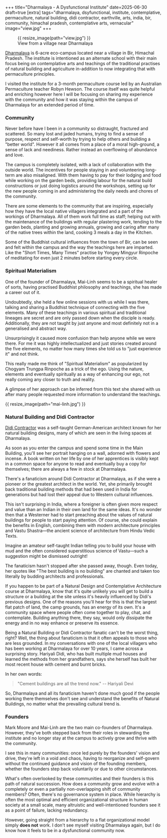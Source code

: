 +++
title="Dharmalaya - A Dysfunctional Institute"
date=2025-06-30
draft=true
[extra]
tags="dharmalaya, dsyfunctional, institute, contemplative, permaculture, natural building, didi contractor, earthville, arts, india, bir, community, himachal pradesh, contemplative arts, vernacular"
image="view.jpg"
+++

<figure>
{{ resize_image(path="view.jpg") }}
<figcaption>View from a village near Dharmalaya</figcaption>
</figure>

[Dharmalaya][0] is 6-acre eco-campus located near a village in Bir, Himachal
Pradesh. The institute is intentioned as an alternate school with their main
focus being on contemplative arts and teachings of the traditional practises
of natural building and agriculture in-addition to now integrating that with
permaculture principles.

<!-- more -->

I visited the institute for a 3-month permaculture course led by an Australian
Permaculture teacher Robyn Hewson. The course itself was quite helpful and
enriching however here I will be focusing on sharing my experience with the
community and how it was staying within the campus of Dharmalaya for an
extended period of time.

### Community

Never before have I been in a community so distraught, fractured and
scattered.  So many lost and jaded humans, trying to find a sense of purpose,
respect and self-worth by trying to help others and building a "better world".
However it all comes from a place of a moral high-ground, a sense of lack and
neediness. Rather instead an overflowing of abundance and love.

The campus is completely isolated, with a lack of collaboration with the
outside world.  The incentives for people staying in and volunteering
long-term are also misaligned. With them having to pay for their lodging and
food while working on the garden beds, providing labour for the natural build
constructions or just doing logistics around the workshops, setting up for the
new people coming in and administering the daily needs and chores of the
community.

There are some elements to the community that are inspiring, especially how
they have the local native villagers integrated and a part of the workings of
Dharmalaya. All of them work full time as staff; helping out with the
maintenance of the buildings with regular plastering work, tending to the
garden beds, planting and growing annuals, growing and caring after many of
the native trees within the land, cooking 3 meals a day in the Kitchen. 

Some of the Buddhist cultural influences from the town of Bir, can be seen and
felt within the campus and the way the teachings here are imparted. Like the
"Short Times, Many Times" practise by Yongey Mingyur Rinpoche of meditating
for even just 2 minutes before starting every circle.

### Spiritual Materialism 

One of the founder of Dharmalaya, Mai-Linh seems to be a spiritual healer of
sorts, having practised Buddhist philosophy and teachings, she has made a
career out of it.

Undoubtedly, she held a few online sessions with us while I was there, talking
and sharing a Buddhist technique of connecting with the five elements.
Many of these teachings in various spiritual and traditional
lineages are secret and are only passed down when the disciple is ready.
Additionally, they are not taught by just anyone and most definitely not
in a generalised and abstract way.

Unsurprisingly it caused more confusion than help anyone while we were
there. For me it was highly intellectualized and just stories created around
the five elements, no matter how many times she told us to "just experience
it" and not think.

This really made me think of "Spiritual Materialism" as popularized by Chogyam
Trungpa Rinpoche as a trick of the ego. Using the nature, elements and
eventually spiritually as a way of enhancing our ego, not really coming
any closer to truth and reality.

A glimpse of her approach can be inferred from this text she shared with us after
many people requested more information to understand the teachings.

{{ resize_image(path="mai-linh.jpg") }}

### Natural Building and Didi Contractor

[Didi Contractor][1] was a self-taught German-American architect known for her
natural building designs, many of which are seen in the living spaces at
Dharmalaya.

As soon as you enter the campus and spend some time in the Main Building,
you'll see her portrait hanging on a wall, adorned with flowers and incense. A
book written on her life by one of her apprentices is visibly kept in a common
space for anyone to read and eventually buy a copy for themselves; there are
always a few in stock at Dharmalaya.

There's a fanaticism around Didi Contractor at Dharmalaya, as if she were a
pioneer or the greatest architect in the world. Yet, she primarily brought
back traditional building methods that had been used in India for generations
but had lost their appeal due to Western cultural influences.

This isn't surprising in India, where a foreigner is often given more respect
and value than an Indian in their own land for the same ideas. It's no wonder
then that a Westerner had to start preaching about the values of natural
buildings for people to start paying attention. Of course, she could explain
the benefits in English, combining them with modern architecture principles
and Vastu Shastra—the ancient science of architecture from Hindu Vedic Texts.

Imagine an amateur self-taught Indian telling you to build your house with mud
and the often considered superstitious science of Vastu—such a suggestion might
be dismissed outright!

The fanaticism hasn't stopped after she passed away, though. Even today, her
quotes like "The best building is no building" are chanted and taken too
literally by budding architects and professionals.

If you happen to be part of a Natural Design and Contemplative Architecture
course at Dharmalaya, know that it's quite unlikely you will get to build a
structure or a building at the site unless it's heavily influenced by Didi's
previous designs. One of the reasons you'll hear for this is that the largest
flat patch of land, the camp grounds, has an energy of its own. It's a
community space where people often come together to play, chat, and
contemplate. Building anything there, they say, would only dissipate the
energy and in no way enhance or preserve its essence.

Being a Natural Building or Didi Contractor fanatic can't be the worst thing,
right? Well, the thing about fanaticism is that it often appeals to those who
are less grounded. In my conversations with one of the local villagers who has
been working at Dharmalaya for over 10 years, I came across a surprising
story. Hariyali Didi, who has built multiple mud houses and learned the
methods from her grandfathers, says she herself has built her most recent
house with cement and burnt bricks.

In her own words:

> "Cement buildings are all the trend now." -- Hariyali Devi

So, Dharmalaya and all its fanaticism haven't done much good if the people
working there themselves don't see and understand the benefits of Natural
Buildings, no matter what the prevailing cultural trend is.

### Founders

Mark Moore and Mai-Linh are the two main co-founders of Dharmalaya. However,
they've both stepped back from their roles in stewarding the institute and no
longer stay at the campus to actively grow and thrive with the community.

I see this in many communities: once led purely by the founders' vision and
drive, they're left in a void and chaos, having to reorganize and self-govern
without the continued guidance and vision of the founding members, whether the
founders step back voluntarily or due to other circumstances.

What's often overlooked by these communities and their founders is this path
of natural succession. How does a community grow and evolve with a completely
or even a partially non-overlapping shift of community members? Often, there's
no governance system in place. While hierarchy is often the most optimal and
efficient organizational structure in human society at a small scale, many
altruistic and well-intentioned founders see it as a point of failure, lacking
redundancy.

However, going straight from a hierarchy to a flat organizational model simply
**does not** work. I don't see myself visiting Dharmalaya again, but I do
know how it feels to be in a dysfunctional community now.

[0]: https://dharmalaya.in/
[1]: https://en.wikipedia.org/wiki/Didi_Contractor
